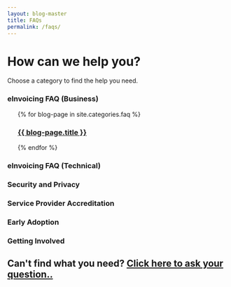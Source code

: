 ```yaml
---
layout: blog-master
title: FAQs
permalink: /faqs/
---
```


# How can we help you?

Choose a category to find the help you need.

<div class="faq-toc">

<div class="faq-category">
    <h3>eInvoicing FAQ (Business)</h3>
    <ul>
  {% for blog-page in site.categories.faq %}
    <div class="blog-excerpt">
    <a href="{{ blog-page.url | absolute_url }}"><h3>{{ blog-page.title }}</h3></a>
    </div>
  {% endfor %}
</ul>
</div>
<div class="faq-category">
    <h3>eInvoicing FAQ (Technical)</h3>
</div>

<div class="faq-category">
    <h3>Security and Privacy</h3>
</div>

<div class="faq-category">
    <h3>Service Provider Accreditation</h3>
</div>

<div class="faq-category">
    <h3>Early Adoption</h3>
</div>

<div class="faq-category">
    <h3>Getting Involved</h3>
</div>

</div>

## Can't find what you need?  [Click here to ask your question..](mailto:contact@digitalbusinesscouncil.com.au)

